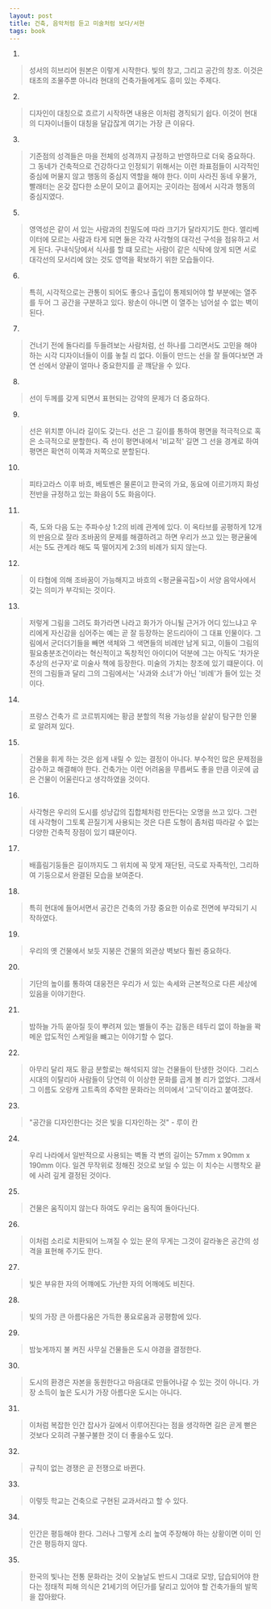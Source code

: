 ```yaml
---
layout: post
title: 건축, 음악처럼 듣고 미술처럼 보다/서현
tags: book
---
```


1. 
> 성서의 히브리어 원본은 이렇게 시작한다. 빛의 창고, 그리고 공간의 창조. 이것은 태초의 조물주뿐 아니라 현대의 건축가들에게도 흥미 있는 주제다.

2. 
> 디자인이 대칭으로 흐르기 시작하면 내용은 이처럼 경직되기 쉽다. 이것이 현대의 디자이너들이 대칭을 달갑잖게 여기는 가장 큰 이유다.

3. 
> 기준점의 성격들은 마을 전체의 성격까지 규정하고 반영하므로 더욱 중요하다. 그 동네가 건축적으로 건강하다고 인정되기 위해서는 이런 좌표점들이 시각적인 중심에 머물지 않고 행동의 중심지 역할을 해야 한다. 이미 사라진 동네 우물가, 빨래터는 온갖 잡다한 소문이 모이고 흩어지는 곳이라는 점에서 시각과 행동의 중심지였다.

5. 
> 영역성은 같이 서 있는 사람과의 친밀도에 따라 크기가 달라지기도 한다. 엘리베이터에 모르는 사람과 타게 되면 둘은 각각 사각형의 대각선 구석을 점유하고 서게 된다. 구내식당에서 식사를 할 떄 모르는 사람이 같은 식탁에 앉게 되면 서로 대각선의 모서리에 앉는 것도 영역을 확보하기 위한 모습들이다.

6. 
> 특히, 시각적으로는 관통이 되어도 좋으나 출입이 통제되어야 할 부분에는 열주를 두어 그 공간을 구분하고 있다. 왕손이 아니면 이 열주는 넘어설 수 없는 벽이 된다.

7. 
> 건너기 전에 돌다리를 두들려보는 사람처럼, 선 하나를 그리면서도 고민을 해야 하는 시각 디자이너들이 이를 놓칠 리 없다. 이들이 만드는 선을 잘 들여다보면 과연 선에서 양끝이 얼마나 중요한지를 곧 꺠닫을 수 있다.

8. 
> 선이 두께를 갖게 되면서 표현되는 강약의 문제가 더 중요하다.

9. 
> 선은 위치뿐 아니라 길이도 갖는다. 선은 그 길이를 통하여 평면을 적극적으로 혹은 소극적으로 분할한다. 즉 선이 평면내에서 '비교적' 길면 그 선을 경계로 하여 평면은 확연히 이쪽과 저쪽으로 분할된다.

10. 
> 피타고라스 이후 바흐, 베토벤은 물론이고 한국의 가요, 동요에 이르기까지 화성 전반을 규정하고 있는 화음이 5도 화음이다.

11. 
> 즉, 도와 다음 도는 주파수상 1:2의 비례 관계에 있다. 이 옥타브를 공평하게 12개의 반음으로 잘라 조바꿈의 문제를 해결하려고 하면 우리가 쓰고 있는 평균율에서는 5도 관계라 해도 뚝 떨어지게 2:3의 비례가 되지 않는다.

12. 
> 이 타협에 의해 조바꿈이 가능해지고 바흐의 <평균율곡집>이 서양 음악사에서 갖는 의미가 부각되는 것이다.

13. 
> 저렇게 그림을 그려도 화가라면 나라고 화가가 아니될 근거가 어디 있느냐고 우리에게 자신감을 심어주는 예는 곧 잘 등장하는 몬드리아이 그 대표 인물이다. 그림에서 군더더기들을 빼면 색체와 그 색면들의 비례만 남게 되고, 이들이 그림의 필요충분조건이라는 혁신적이고 독창적인 아이디어 덕분에 그는 아직도 '차가운 추상의 선구자'로 미술사 책에 등장한다. 미술의 가치는 창조에 있기 떄문이다. 이전의 그림들과 달리 그의 그림에서는 '사과와 소녀'가 아닌 '비례'가 들어 있는 것이다.

14. 
> 프랑스 건축가 르 코르뷔지에는 황금 분할의 적용 가능성을 샅샅이 탐구한 인물로 알려져 있다.

15. 
> 건물을 휘게 하는 것은 쉽게 내릴 수 있는 결정이 아니다. 부수적인 많은 문제점을 감수하고 해결해야 한다. 건축가는 이런 어려움을 무릅써도 좋을 만큼 이곳에 굽은 건물이 어울린다고 생각하였을 것이다.

16. 
> 사각형은 우리의 도시를 성냥갑의 집합체처럼 만든다는 오명을 쓰고 있다. 그런데 사각형이 그토록 끈질기게 사용되는 것은 다른 도형이 좀처럼 따라갈 수 없는 다양한 건축적 장점이 있기 떄문이다.

17. 
> 배흘림기둥들은 길이까지도 그 위치에 꼭 맞게 재단된, 극도로 자족적인, 그리하여 기둥으로서 완결된 모습을 보여준다.

18. 
> 특히 현대에 들어서면서 공간은 건축의 가장 중요한 이슈로 전면에 부각되기 시작하였다.
 
19. 
> 우리의 옛 건물에서 보듯 지붕은 건물의 외관상 벽보다 훨씬 중요하다.

20. 
> 기단의 높이를 통하여 대웅전은 우리가 서 있는 속세와 근본적으로 다른 세상에 있음을 이야기한다.

21. 
> 밤하늘 가득 쏟아질 듯이 뿌려져 있는 별들이 주는 감동은 테두리 없이 하늘을 꽉 메운 압도적인 스케일을 뺴고는 이야기할 수 없다.

22. 
> 아무리 달리 재도 황금 분할로는 해석되지 않는 건물들이 탄생한 것이다. 그리스 시대의 이탈리아 사람들이 당연히 이 이상한 문화를 곱게 볼 리가 없었다. 그래서 그 이름도 오랑캐 고트족의 추악한 문화라는 의미에서 '고딕'이라고 붙여졌다.
 
23. 
> "공간을 디자인한다는 것은 빛을 디자인하는 것" - 루이 칸
 
24. 
> 우리 나라에서 일반적으로 사용되는 벽돌 각 변의 길이는 57mm x 90mm x 190mm 이다. 일견 무작위로 정해진 것으로 보일 수 있는 이 치수는 시행착오 끝에 사려 깊게 결정된 것이다.

25. 
> 건물은 움직이지 않는다 하여도 우리는 움직여 돌아다닌다.
 
26. 
> 이처럼 소리로 치환되어 느껴질 수 있는 문의 무게는 그것이 갈라놓은 공간의 성격을 표현해 주기도 한다.
 
27. 
> 빛은 부유한 자의 어꺠에도 가난한 자의 어깨에도 비친다.

28. 
> 빛의 가장 큰 아름다움은 가득한 풍요로움과 공평함에 있다.

29. 
> 밤늦게까지 불 켜진 사무실 건물들은 도시 야경을 결정한다.

30. 
> 도시의 환경은 자본을 동원한다고 마음대로 만들어나갈 수 있는 것이 아니다. 가장 소득이 높은 도시가 가장 아름다운 도시는 아니다.

31. 
> 이처럼 복잡한 인간 잡사가 길에서 이루어진다는 점을 생각하면 길은 곧게 뻗은 것보다 오히려 구불구불한 것이 더 좋을수도 있다.
 
32. 
> 규칙이 없는 경쟁은 곧 전쟁으로 바뀐다.
 
33. 
> 이렇듯 학교는 건축으로 구현된 교과서라고 할 수 있다.

34. 
> 인간은 평등해야 한다. 그러나 그렇게 소리 높여 주장해야 하는 상황이면 이미 인간은 평등하지 않다.

35. 
> 한국의 빛나는 전통 문화라는 것이 오늘날도 반드시 그대로 모방, 답습되어야 한다는 정태적 피해 의식은 21세기의 어딘가를 달리고 있어야 할 건축가들의 발목을 잡아왔다.